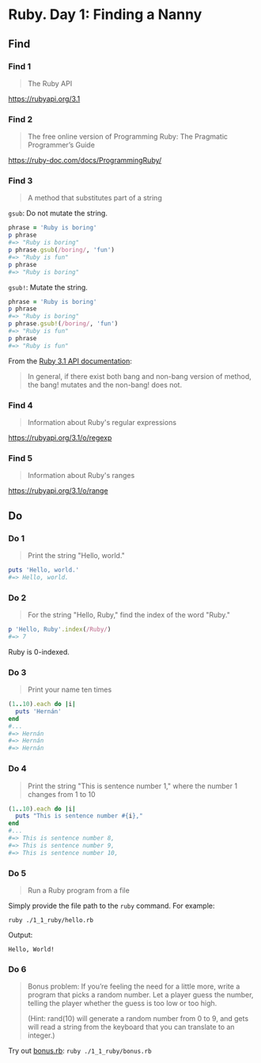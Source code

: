 # Ruby. Day 1: Finding a Nanny

## Find

### Find 1

> The Ruby API

<https://rubyapi.org/3.1>

### Find 2

> The free online version of Programming Ruby: The Pragmatic Programmer’s Guide

<https://ruby-doc.com/docs/ProgrammingRuby/>

### Find 3

> A method that substitutes part of a string

`gsub`: Do not mutate the string.

```ruby
phrase = 'Ruby is boring'
p phrase
#=> "Ruby is boring"
p phrase.gsub(/boring/, 'fun')
#=> "Ruby is fun"
p phrase
#=> "Ruby is boring"
```

`gsub!`: Mutate the string.

```ruby
phrase = 'Ruby is boring'
p phrase
#=> "Ruby is boring"
p phrase.gsub!(/boring/, 'fun')
#=> "Ruby is fun"
p phrase
#=> "Ruby is fun"
```

From the [Ruby 3.1 API documentation](https://rubyapi.org/3.1/o/String.html#method-i-gsub):

> In general, if there exist both bang and non-bang version of method, the bang! mutates and the
> non-bang! does not.

### Find 4

> Information about Ruby's regular expressions

<https://rubyapi.org/3.1/o/regexp>

### Find 5

> Information about Ruby's ranges

<https://rubyapi.org/3.1/o/range>

## Do

### Do 1

> Print the string "Hello, world."

```ruby
puts 'Hello, world.'
#=> Hello, world.
```

### Do 2

> For the string "Hello, Ruby," find the index of the word "Ruby."

```ruby
p 'Hello, Ruby'.index(/Ruby/)
#=> 7
```

Ruby is 0-indexed.

### Do 3

> Print your name ten times

```ruby
(1..10).each do |i|
  puts 'Hernán'
end
#...
#=> Hernán
#=> Hernán
#=> Hernán
```

### Do 4

> Print the string "This is sentence number 1," where the number 1 changes from 1 to 10

```ruby
(1..10).each do |i|
  puts "This is sentence number #{i},"
end
#...
#=> This is sentence number 8,
#=> This is sentence number 9,
#=> This is sentence number 10,
```

### Do 5

> Run a Ruby program from a file

Simply provide the file path to the `ruby` command. For example:

```shell
ruby ./1_1_ruby/hello.rb
```

Output:

```text
Hello, World!
```


### Do 6

> Bonus problem: If you’re feeling the need for a little more, write a program that picks a random
> number. Let a player guess the number, telling the player whether the guess is too low or too
> high.
>
> (Hint: rand(10) will generate a random number from 0 to 9, and gets will read a string from the
> keyboard that you can translate to an integer.)

Try out [bonus.rb](./bonus.rb): `ruby ./1_1_ruby/bonus.rb`

